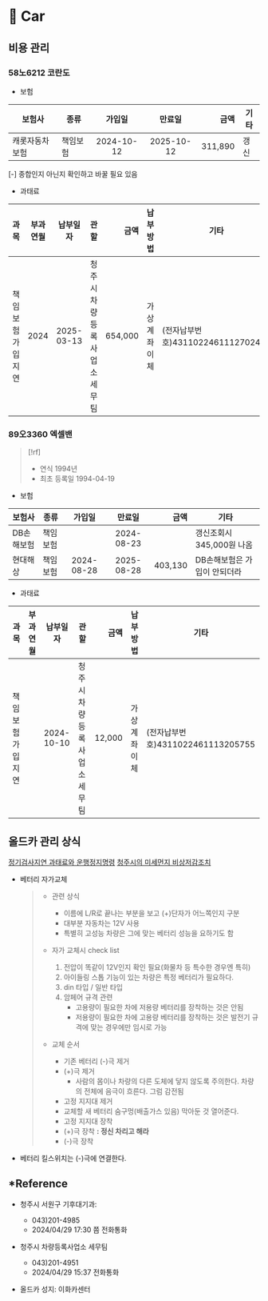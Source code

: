 # 󰏢 Car



## 비용 관리

### 58노6212 코란도

- 보험

| 보험사         | 종류     |   가입일   |   만료일   |    금액 | 기타 |
|----------------|----------|:----------:|:----------:|--------:|------|
| 캐롯자동차보험 | 책임보험 | 2024-10-12 | 2025-10-12 | 311,890 | 갱신 |
[-] 종합인지 아닌지 확인하고 바꿀 필요 있음


- 과태료

| 과목             | 부과연월   | 납부일자   | 관할                         |    금액 | 납부방법     | 기타                              |
|------------------|------------|------------|------------------------------|--------:|--------------|-----------------------------------|
| 책임보험가입지연 | 2024       | 2025-03-13 | 청주시 차량등록사업소 세무팀 | 654,000 | 가상계좌이체 | (전자납부번호)4311022461112702401 |


### 89오3360 엑셀밴

> [!rf]
> - 연식 1994년
> - 최초 등록일 1994-04-19

- 보험

| 보험사     | 종류     | 가입일     | 만료일             | 금액    | 기타                         |
| ---        | ---      | :---:      | :---:              | ---:    | ---                          |
| DB손해보험 | 책임보험 |            | 2024-08-23         |         | 갱신조회시 345,000원 나옴    |
| 현대해상   | 책임보험 | 2024-08-28 | 2025-08-28         | 403,130 | DB손해보험은 가입이 안되더라 |

- 과태료

| 과목             | 부과연월  | 납부일자    | 관할                         | 금액     | 납부방법     | 기타                              |
| ----------       | --------- | ----------- | --------------------         | -------: | -------      | -------                           |
| 책임보험가입지연 |           | 2024-10-10  | 청주시 차량등록사업소 세무팀 | 12,000   | 가상계좌이체 | (전자납부번호)4311022461113205755 |



## 올드카 관리 상식

[정기검사지연 과태료와 운행정지명령](/Life/car/정기검사지연_과태료와_운행정지명령.md)
[청주시의 미세먼지 비상저감조치](/Life/car/청주시의_미세먼지_비상저감조치.md)

- 베터리 자가교체

  > - 관련 상식
  >   - 이름에 L/R로 끝나는 부분을 보고 (+)단자가 어느쪽인지 구분
  >   - 대부분 자동차는 12V 사용
  >   - 특별히 고성능 차량은 그에 맞는 베터리 성능을 요하기도 함
  >
  >
  > - 자가 교체시 check list
  >
  >   1. 전압이 똑같이 12V인지 확인 필요(화물차 등 특수한 경우엔 특히)
  >   2. 아이들링 스톱 기능이 있는 차량은 특정  베터리가 필요하다.
  >   3. din 타입 / 일반 타입
  >   4. 암페어 규격 관련
  >      - 고용량이 필요한 차에 저용량 베터리를 장착하는 것은 안됨
  >      - 저용량이 필요한 차에 고용량 베터리를 장착하는 것은 발전기 규격에 맞는 경우에만 임시로
  >        가능
  >
  >
  > - 교체 순서
  >   - 기존 베터리 (-)극 제거
  >   - (+)극 제거
  >     - 사람의 몸이나 차량의 다른 도체에 닿지 않도록 주의한다. 차량의 전체에 음극이 흐른다. 그럼
  >       감전됨
  >   - 고정 지지대 제거
  >   - 교체할 새 베터리 숨구멍(배출가스 있음) 막아둔 것 열어준다.
  >   - 고정 지지대 장착
  >   - (+)극 장착 **: 정신 차리고 해라**
  >   - (-)극 장착

- 베터리 킬스위치는 (-)극에 연결한다.



## *Reference

- 청주시 서원구 기후대기과:
  - 043)201-4985
  - 2024/04/29 17:30 쯤 전화통화

- 청주시 차량등록사업소 세무팀
  - 043)201-4951
  - 2024/04/29 15:37 전화통화

- 올드카 성지:
  이화카센터
